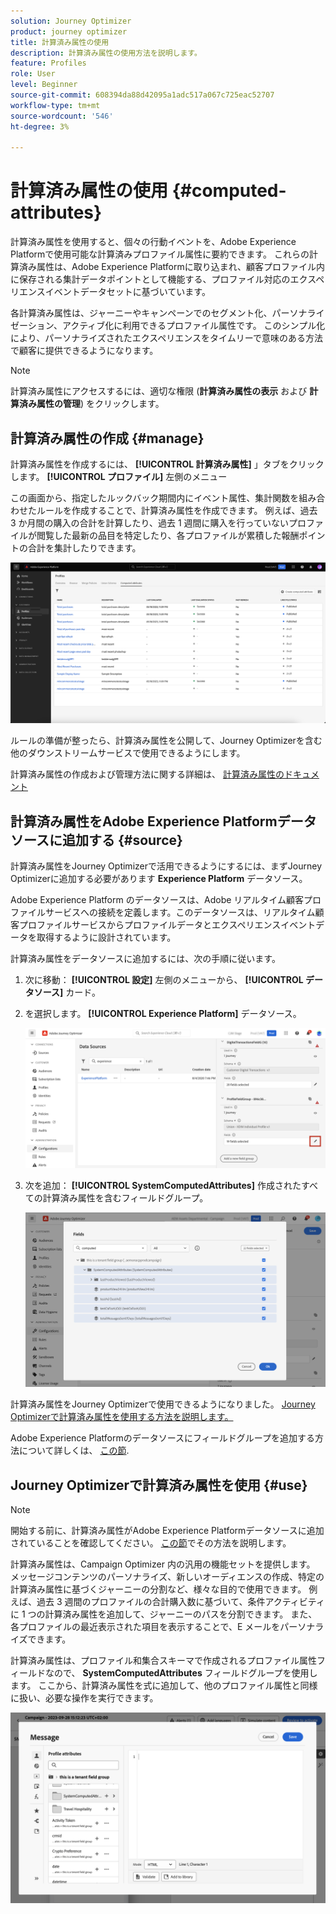 ```yaml
---
solution: Journey Optimizer
product: journey optimizer
title: 計算済み属性の使用
description: 計算済み属性の使用方法を説明します。
feature: Profiles
role: User
level: Beginner
source-git-commit: 608394da88d42095a1adc517a067c725eac52707
workflow-type: tm+mt
source-wordcount: '546'
ht-degree: 3%

---
```



# 計算済み属性の使用 {#computed-attributes}

計算済み属性を使用すると、個々の行動イベントを、Adobe Experience Platformで使用可能な計算済みプロファイル属性に要約できます。 これらの計算済み属性は、Adobe Experience Platformに取り込まれ、顧客プロファイル内に保存される集計データポイントとして機能する、プロファイル対応のエクスペリエンスイベントデータセットに基づいています。

各計算済み属性は、ジャーニーやキャンペーンでのセグメント化、パーソナライゼーション、アクティブ化に利用できるプロファイル属性です。 このシンプル化により、パーソナライズされたエクスペリエンスをタイムリーで意味のある方法で顧客に提供できるようになります。

>[!NOTE]
>
>計算済み属性にアクセスするには、適切な権限 (**計算済み属性の表示** および **計算済み属性の管理**) をクリックします。

## 計算済み属性の作成 {#manage}

計算済み属性を作成するには、 **[!UICONTROL 計算済み属性]** 」タブをクリックします。 **[!UICONTROL プロファイル]** 左側のメニュー

この画面から、指定したルックバック期間内にイベント属性、集計関数を組み合わせたルールを作成することで、計算済み属性を作成できます。 例えば、過去 3 か月間の購入の合計を計算したり、過去 1 週間に購入を行っていないプロファイルが閲覧した最新の品目を特定したり、各プロファイルが累積した報酬ポイントの合計を集計したりできます。

![](assets/computed-attributes.png)

ルールの準備が整ったら、計算済み属性を公開して、Journey Optimizerを含む他のダウンストリームサービスで使用できるようにします。

計算済み属性の作成および管理方法に関する詳細は、 [計算済み属性のドキュメント](https://experienceleague.adobe.com/docs/experience-platform/profile/computed-attributes/overview.html)

## 計算済み属性をAdobe Experience Platformデータソースに追加する {#source}

計算済み属性をJourney Optimizerで活用できるようにするには、まずJourney Optimizerに追加する必要があります **Experience Platform** データソース。

Adobe Experience Platform のデータソースは、Adobe リアルタイム顧客プロファイルサービスへの接続を定義します。このデータソースは、リアルタイム顧客プロファイルサービスからプロファイルデータとエクスペリエンスイベントデータを取得するように設計されています。

計算済み属性をデータソースに追加するには、次の手順に従います。

1. 次に移動： **[!UICONTROL 設定]** 左側のメニューから、 **[!UICONTROL データソース]** カード。

1. を選択します。 **[!UICONTROL Experience Platform]** データソース。

   ![](assets/computed-attributes-add.png)

1. 次を追加： **[!UICONTROL SystemComputedAttributes]** 作成されたすべての計算済み属性を含むフィールドグループ。

   ![](assets/computed-attributes-fieldgroup.png)

計算済み属性をJourney Optimizerで使用できるようになりました。 [Journey Optimizerで計算済み属性を使用する方法を説明します。](#use)

Adobe Experience Platformのデータソースにフィールドグループを追加する方法について詳しくは、 [この節](../datasource/adobe-experience-platform-data-source.md).

## Journey Optimizerで計算済み属性を使用 {#use}

>[!NOTE]
>
>開始する前に、計算済み属性がAdobe Experience Platformデータソースに追加されていることを確認してください。 [この節](#source)でその方法を説明します。

計算済み属性は、Campaign Optimizer 内の汎用の機能セットを提供します。 メッセージコンテンツのパーソナライズ、新しいオーディエンスの作成、特定の計算済み属性に基づくジャーニーの分割など、様々な目的で使用できます。 例えば、過去 3 週間のプロファイルの合計購入数に基づいて、条件アクティビティに 1 つの計算済み属性を追加して、ジャーニーのパスを分割できます。 また、各プロファイルの最近表示された項目を表示することで、E メールをパーソナライズできます。

計算済み属性は、プロファイル和集合スキーマで作成されるプロファイル属性フィールドなので、 **SystemComputedAttributes** フィールドグループを使用します。 ここから、計算済み属性を式に追加して、他のプロファイル属性と同様に扱い、必要な操作を実行できます。

![](assets/computed-attributes-ajo.png)
